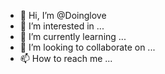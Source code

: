 - 👋 Hi, I’m @Doinglove
- 👀 I’m interested in ...
- 🌱 I’m currently learning ...
- 💞️ I’m looking to collaborate on ...
- 📫 How to reach me ...

<!---
Doinglove/Doinglove is a ✨ special ✨ repository because its `README.md` (this file) appears on your GitHub profile.
You can click the Preview link to take a look at your changes.
--->
